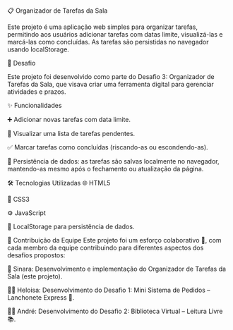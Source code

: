 📋 Organizador de Tarefas da Sala

Este projeto é uma aplicação web simples para organizar tarefas, permitindo aos usuários adicionar tarefas com datas limite, visualizá-las e marcá-las como concluídas. As tarefas são persistidas no navegador usando localStorage.

🎯 Desafio

Este projeto foi desenvolvido como parte do Desafio 3: Organizador de Tarefas da Sala, que visava criar uma ferramenta digital para gerenciar atividades e prazos.

✨ Funcionalidades

➕ Adicionar novas tarefas com data limite.

👀 Visualizar uma lista de tarefas pendentes.

✅ Marcar tarefas como concluídas (riscando-as ou escondendo-as).

💾 Persistência de dados: as tarefas são salvas localmente no navegador, mantendo-as mesmo após o fechamento ou atualização da página.

🛠 Tecnologias Utilizadas
🌐 HTML5

🎨 CSS3

⚙️ JavaScript

💾 LocalStorage para persistência de dados.

🤝 Contribuição da Equipe
Este projeto foi um esforço colaborativo 🤗, com cada membro da equipe contribuindo para diferentes aspectos dos desafios propostos:

👩 Sinara: Desenvolvimento e implementação do Organizador de Tarefas da Sala (este projeto).

👩‍💻 Heloisa: Desenvolvimento do Desafio 1: Mini Sistema de Pedidos – Lanchonete Express 🍔.

👨‍💻 André: Desenvolvimento do Desafio 2: Biblioteca Virtual – Leitura Livre 📚.



